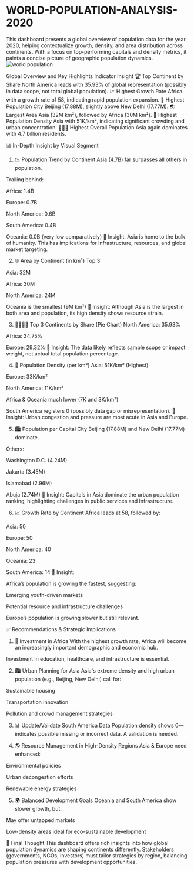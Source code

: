 # WORLD-POPULATION-ANALYSIS-2020
This dashboard presents a global overview of population data for the year 2020, helping contextualize growth, density, and area distribution across continents. With a focus on top-performing capitals and density metrics, it paints a concise picture of geographic population dynamics.
![world population ](https://github.com/user-attachments/assets/ff542636-1c4f-4b61-b26e-5b0bf0df4f15)

Global Overview and Key Highlights
Indicator	Insight
🏆 Top Continent by Share	North America leads with 35.93% of global representation (possibly in data scope, not total global population).
📈 Highest Growth Rate	Africa with a growth rate of 58, indicating rapid population expansion.
👥 Highest Population City	Beijing (17.88M), slightly above New Delhi (17.77M).
🌏 Largest Area	Asia (32M km²), followed by Africa (30M km²).
🧮 Highest Population Density	Asia with 51K/km², indicating significant crowding and urban concentration.
👨‍👩‍👦 Highest Overall Population	Asia again dominates with 4.7 billion residents.

📊 In-Depth Insight by Visual Segment
1. 📉 Population Trend by Continent
Asia (4.7B) far surpasses all others in population.

Trailing behind:

Africa: 1.4B

Europe: 0.7B

North America: 0.6B

South America: 0.4B

Oceania: 0.0B (very low comparatively)
📌 Insight: Asia is home to the bulk of humanity. This has implications for infrastructure, resources, and global market targeting.

2. 🌐 Area by Continent (in km²)
Top 3:

Asia: 32M

Africa: 30M

North America: 24M

Oceania is the smallest (9M km²)
📌 Insight: Although Asia is the largest in both area and population, its high density shows resource strain.

3. 👨‍👩‍👧‍👦 Top 3 Continents by Share (Pie Chart)
North America: 35.93%

Africa: 34.75%

Europe: 29.32%
📌 Insight: The data likely reflects sample scope or impact weight, not actual total population percentage.

4. 📏 Population Density (per km²)
Asia: 51K/km² (Highest)

Europe: 33K/km²

North America: 11K/km²

Africa & Oceania much lower (7K and 3K/km²)

South America registers 0 (possibly data gap or misrepresentation).
📌 Insight: Urban congestion and pressure are most acute in Asia and Europe.

5. 🏙️ Population per Capital City
Beijing (17.88M) and New Delhi (17.77M) dominate.

Others:

Washington D.C. (4.24M)

Jakarta (3.45M)

Islamabad (2.96M)

Abuja (2.74M)
📌 Insight: Capitals in Asia dominate the urban population ranking, highlighting challenges in public services and infrastructure.

6. 📈 Growth Rate by Continent
Africa leads at 58, followed by:

Asia: 50

Europe: 50

North America: 40

Oceania: 23

South America: 14
📌 Insight:

Africa’s population is growing the fastest, suggesting:

Emerging youth-driven markets

Potential resource and infrastructure challenges

Europe’s population is growing slower but still relevant.

✅ Recommendations & Strategic Implications
1. 🌱 Investment in Africa
With the highest growth rate, Africa will become an increasingly important demographic and economic hub.

Investment in education, healthcare, and infrastructure is essential.

2. 🏙️ Urban Planning for Asia
Asia's extreme density and high urban population (e.g., Beijing, New Delhi) call for:

Sustainable housing

Transportation innovation

Pollution and crowd management strategies

3. 📊 Update/Validate South America Data
Population density shows 0—indicates possible missing or incorrect data. A validation is needed.

4. 🌎 Resource Management in High-Density Regions
Asia & Europe need enhanced:

Environmental policies

Urban decongestion efforts

Renewable energy strategies

5. 🌍 Balanced Development Goals
Oceania and South America show slower growth, but:

May offer untapped markets

Low-density areas ideal for eco-sustainable development

📌 Final Thought
This dashboard offers rich insights into how global population dynamics are shaping continents differently. Stakeholders (governments, NGOs, investors) must tailor strategies by region, balancing population pressures with development opportunities.

